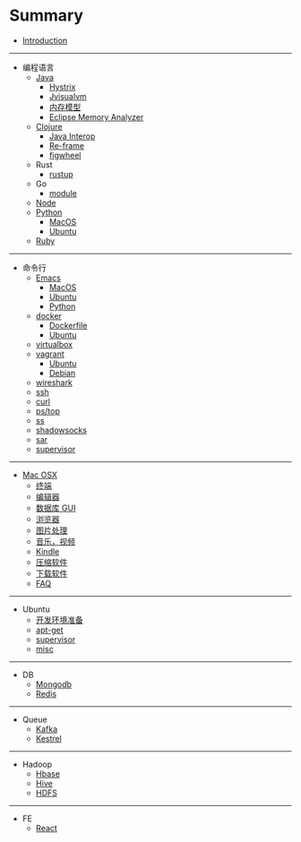# Summary

* [Introduction](README.md)

-----
* 编程语言
  * [Java](pl/java/README.md)
    * [Hystrix](pl/java/hystrix.md)
    * [Jvisualvm](pl/java/jvisualvm.md)
    * [内存模型](pl/java/memory.md)
    * [Eclipse Memory Analyzer](pl/java/mat.md)
  * [Clojure](pl/clojure/README.md)
    * [Java Interop](pl/clojure/java-interop.md)
    * [Re-frame](pl/clojure/re-frame.md)
    * [figwheel](pl/clojure/figwheel.md)
  * Rust
    * [rustup](pl/rust/rustup.md)
  * Go
    * [module](pl/go/module.md)
  * [Node](pl/node/README.md)
  * [Python](pl/python/README.md)
    * [MacOS](pl/python/mac.md)
    * [Ubuntu](pl/python/ubuntu.md)
  * [Ruby](pl/ruby/README.md)

-----
* 命令行
  * [Emacs](cmd/emacs/README.md)
    * [MacOS](cmd/emacs/mac.md)
    * [Ubuntu](cmd/emacs/ubuntu.md)
    * [Python](cmd/emacs/python.md)
  * [docker](cmd/docker/README.md)
    * [Dockerfile](cmd/docker/Dockerfile.md)
    * [Ubuntu](cmd/docker/ubuntu.md)
  * [virtualbox](cmd/virtualbox.md)
  * [vagrant](cmd/vagrant/README.md)
    * [Ubuntu](cmd/vagrant/ubuntu.md)
    * [Debian](cmd/vagrant/debian.md)
  * [wireshark](cmd/wireshark.md)
  * [ssh](cmd/ssh.md)
  * [curl](cmd/curl.md)
  * [ps/top](cmd/process.md)
  * [ss](cmd/ss.md)
  * [shadowsocks](cmd/shadowsocks.md)
  * [sar](cmd/sar.md)
  * [supervisor](cmd/supervisor.md)

-----
* [Mac OSX](mac/README.md)
  * [终端](mac/iterm2.md)
  * [编辑器](mac/editor.md)
  * [数据库 GUI](mac/db_gui.md)
  * [浏览器](mac/browser.md)
  * [图片处理](mac/image.md)
  * [音乐，视频](mac/music_video.md)
  * [Kindle](mac/kindle.md)
  * [压缩软件](mac/compression.md)
  * [下载软件](mac/download.md)
  * [FAQ](mac/faq.md)

-----
* Ubuntu
  * [开发环境准备](ubuntu/dev.md)
  * [apt-get](ubuntu/apt-get.md)
  * [supervisor](ubuntu/supervisor.md)
  * [misc](ubuntu/misc.md)

-----
* DB
  * [Mongodb](db/mongo.md)
  * [Redis](db/redis.md)

-----
* Queue
  * [Kafka](queue/kafka.md)
  * [Kestrel](queue/kestrel.md)

-----
* Hadoop
  * [Hbase](hadoop/hbase.md)
  * [Hive](hadoop/hive.md)
  * [HDFS](hadoop/hdfs.md)

-----
* FE
  * [React](fe/react.md)

